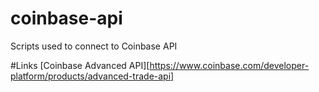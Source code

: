 # coinbase-api
Scripts used to connect to Coinbase API

#Links
[Coinbase Advanced API][https://www.coinbase.com/developer-platform/products/advanced-trade-api]

